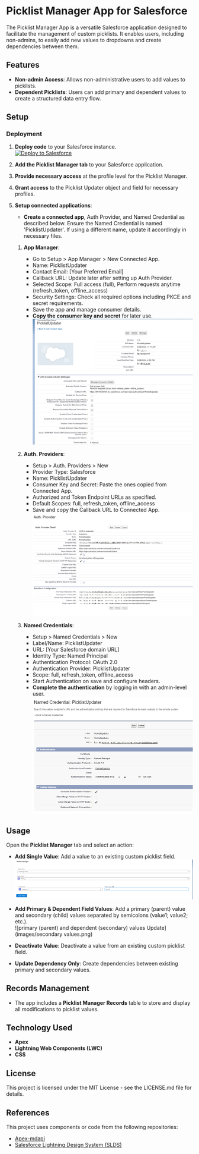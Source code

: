 # Picklist Manager App for Salesforce

The Picklist Manager App is a versatile Salesforce application designed to facilitate the management of custom picklists. It enables users, including non-admins, to easily add new values to dropdowns and create dependencies between them.

## Features

- **Non-admin Access**: Allows non-administrative users to add values to picklists.
- **Dependent Picklists**: Users can add primary and dependent values to create a structured data entry flow.

## Setup

### Deployment

1. **Deploy code** to your Salesforce instance. <br>
   <a href="https://githubsfdeploy.herokuapp.com/?owner=MSPCode&repo=picklist-manager">
   <img alt="Deploy to Salesforce"
         src="https://raw.githubusercontent.com/afawcett/githubsfdeploy/master/src/main/webapp/resources/img/deploy.png">
   </a>
2. **Add the Picklist Manager tab** to your Salesforce application.
3. **Provide necessary access** at the profile level for the Picklist Manager.
4. **Grant access** to the Picklist Updater object and field for necessary profiles.
5. **Setup connected applications**:

   - **Create a connected app**, Auth Provider, and Named Credential as described below. Ensure the Named Credential is named 'PicklistUpdater'. If using a different name, update it accordingly in necessary files.

   1. **App Manager**:

      - Go to Setup > App Manager > New Connected App.
      - Name: PicklistUpdater
      - Contact Email: [Your Preferred Email]
      - Callback URL: Update later after setting up Auth Provider.
      - Selected Scope: Full access (full), Perform requests anytime (refresh_token, offline_access)
      - Security Settings: Check all required options including PKCE and secret requirements.
      - Save the app and manage consumer details.
      - **Copy the consumer key and secret** for later use. <br>
        ![Connected App](images/connected_app.png)

   2. **Auth. Providers**:

      - Setup > Auth. Providers > New
      - Provider Type: Salesforce
      - Name: PicklistUpdater
      - Consumer Key and Secret: Paste the ones copied from Connected App.
      - Authorized and Token Endpoint URLs as specified.
      - Default Scopes: full, refresh_token, offline_access
      - Save and copy the Callback URL to Connected App. <br>
        ![Auth Provider](images/auth_provider.png)

   3. **Named Credentials**:
      - Setup > Named Credentials > New
      - Label/Name: PicklistUpdater
      - URL: [Your Salesforce domain URL]
      - Identity Type: Named Principal
      - Authentication Protocol: OAuth 2.0
      - Authentication Provider: PicklistUpdater
      - Scope: full, refresh_token, offline_access
      - Start Authentication on save and configure headers.
      - **Complete the authentication** by logging in with an admin-level user. <br>
        ![Named Credentials](images/named_credentials.png)

## Usage

Open the **Picklist Manager** tab and select an action:

- **Add Single Value**: Add a value to an existing custom picklist field. <br>
  ![Single Value Update](images/update_value.png)

- **Add Primary & Dependent Field Values**: Add a primary (parent) value and secondary (child) values separated by semicolons (value1; value2; etc.). <br>
  ![primary (parent) and dependent (secondary) values Update](images/secondary values.png)

- **Deactivate Value**: Deactivate a value from an existing custom picklist field.
- **Update Dependency Only**: Create dependencies between existing primary and secondary values.

## Records Management

- The app includes a **Picklist Manager Records** table to store and display all modifications to picklist values.

## Technology Used

- **Apex**
- **Lightning Web Components (LWC)**
- **CSS**

## License

This project is licensed under the MIT License - see the LICENSE.md file for details.

## References

This project uses components or code from the following repositories:

- [Apex-mdapi](https://github.com/certinia/apex-mdapi)
- [Salesforce Lightning Design System (SLDS)](https://github.com/salesforce-ux/design-system)
